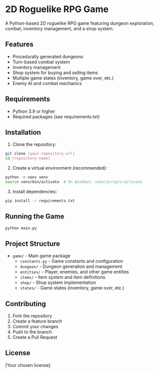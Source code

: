 # 2D Roguelike RPG Game

A Python-based 2D roguelike RPG game featuring dungeon exploration, combat, inventory management, and a shop system.

## Features

- Procedurally generated dungeons
- Turn-based combat system
- Inventory management
- Shop system for buying and selling items
- Multiple game states (inventory, game over, etc.)
- Enemy AI and combat mechanics

## Requirements

- Python 3.9 or higher
- Required packages (see requirements.txt)

## Installation

1. Clone the repository:
```bash
git clone [your-repository-url]
cd [repository-name]
```

2. Create a virtual environment (recommended):
```bash
python -m venv venv
source venv/bin/activate  # On Windows: venv\Scripts\activate
```

3. Install dependencies:
```bash
pip install -r requirements.txt
```

## Running the Game

```bash
python main.py
```

## Project Structure

- `game/` - Main game package
  - `constants.py` - Game constants and configuration
  - `dungeon/` - Dungeon generation and management
  - `entities/` - Player, enemies, and other game entities
  - `items/` - Item system and item definitions
  - `shop/` - Shop system implementation
  - `states/` - Game states (inventory, game over, etc.)

## Contributing

1. Fork the repository
2. Create a feature branch
3. Commit your changes
4. Push to the branch
5. Create a Pull Request

## License

[Your chosen license] 